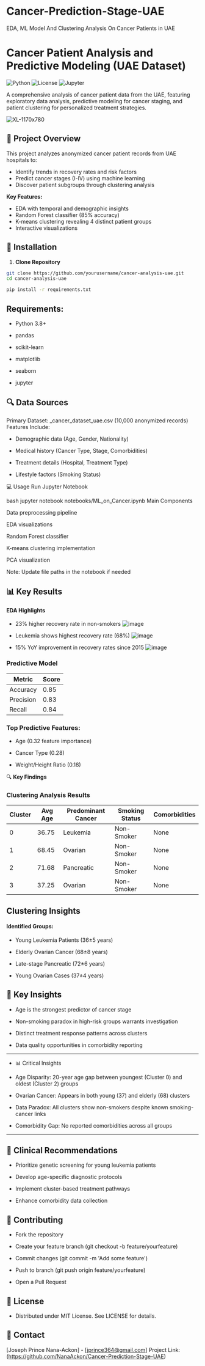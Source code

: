 # Cancer-Prediction-Stage-UAE
EDA, ML Model And Clustering Analysis On Cancer Patients in UAE


# Cancer Patient Analysis and Predictive Modeling (UAE Dataset)

![Python](https://img.shields.io/badge/Python-3.8%2B-blue)
![License](https://img.shields.io/badge/License-MIT-green)
![Jupyter](https://img.shields.io/badge/Made%20with-Jupyter-orange)

A comprehensive analysis of cancer patient data from the UAE, featuring exploratory data analysis, predictive modeling for cancer staging, and patient clustering for personalized treatment strategies.

![XL-1170x780](https://github.com/user-attachments/assets/7285f1d4-d7ac-437b-8964-b8c7042f433e)


## 📌 Project Overview

This project analyzes anonymized cancer patient records from UAE hospitals to:
- Identify trends in recovery rates and risk factors
- Predict cancer stages (I-IV) using machine learning
- Discover patient subgroups through clustering analysis

**Key Features:**
- EDA with temporal and demographic insights
- Random Forest classifier (85% accuracy)
- K-means clustering revealing 4 distinct patient groups
- Interactive visualizations

## 🚀 Installation

1. **Clone Repository**
```bash
git clone https://github.com/yourusername/cancer-analysis-uae.git
cd cancer-analysis-uae

pip install -r requirements.txt
```

## Requirements:

- Python 3.8+

- pandas

- scikit-learn

- matplotlib

- seaborn

- jupyter

## 🔍 Data Sources
Primary Dataset:
_cancer_dataset_uae.csv (10,000 anonymized records)
Features Include:

- Demographic data (Age, Gender, Nationality)

- Medical history (Cancer Type, Stage, Comorbidities)

- Treatment details (Hospital, Treatment Type)

- Lifestyle factors (Smoking Status)

💻 Usage
Run Jupyter Notebook

bash
jupyter notebook notebooks/ML_on_Cancer.ipynb
Main Components

Data preprocessing pipeline

EDA visualizations

Random Forest classifier

K-means clustering implementation

PCA visualization

Note: Update file paths in the notebook if needed

## 📊 Key Results
#### EDA Highlights
- 23% higher recovery rate in non-smokers
![image](https://github.com/user-attachments/assets/1d485842-8a7b-42e3-9aed-74ecea8bf8ab)

- Leukemia shows highest recovery rate (68%)
![image](https://github.com/user-attachments/assets/75c73d49-abd1-4b77-8195-57ffe4fffb69)

- 15% YoY improvement in recovery rates since 2015
![image](https://github.com/user-attachments/assets/06e2adba-0562-49f7-98a1-0c2fa0332b58)


### Predictive Model

| Metric    | Score |
|-----------|-------|
| Accuracy  | 0.85  |
| Precision | 0.83  |
| Recall    | 0.84  |


### Top Predictive Features:

- Age (0.32 feature importance)

- Cancer Type (0.28)

- Weight/Height Ratio (0.18)


🔍 **Key Findings**  
### Clustering Analysis Results

| Cluster | Avg Age | Predominant Cancer | Smoking Status | Comorbidities |
|---------|---------|--------------------|----------------|----------------|
| 0       | 36.75   | Leukemia           | Non-Smoker     | None           |
| 1       | 68.45   | Ovarian            | Non-Smoker     | None           |
| 2       | 71.68   | Pancreatic         | Non-Smoker     | None           |
| 3       | 37.25   | Ovarian            | Non-Smoker     | None           |


## Clustering Insights
#### Identified Groups:

- Young Leukemia Patients (36±5 years)

- Elderly Ovarian Cancer (68±8 years)

- Late-stage Pancreatic (72±6 years)

- Young Ovarian Cases (37±4 years)

## 🧠 Key Insights
- Age is the strongest predictor of cancer stage

- Non-smoking paradox in high-risk groups warrants investigation

- Distinct treatment response patterns across clusters

- Data quality opportunities in comorbidity reporting

---

- 📊 Critical Insights
- Age Disparity: 20-year age gap between youngest (Cluster 0) and oldest (Cluster 2) groups

- Ovarian Cancer: Appears in both young (37) and elderly (68) clusters

- Data Paradox: All clusters show non-smokers despite known smoking-cancer links

- Comorbidity Gap: No reported comorbidities across all groups

---

## 🏥 Clinical Recommendations
- Prioritize genetic screening for young leukemia patients

- Develop age-specific diagnostic protocols

- Implement cluster-based treatment pathways

- Enhance comorbidity data collection

## 🤝 Contributing
- Fork the repository

- Create your feature branch (git checkout -b feature/yourfeature)

- Commit changes (git commit -m 'Add some feature')

- Push to branch (git push origin feature/yourfeature)

- Open a Pull Request

## 📄 License
- Distributed under MIT License. See LICENSE for details.

## 📧 Contact
[Joseph Prince Nana-Ackon] - [jprince364@gmail.com]
Project Link: (https://github.com/NanaAckon/Cancer-Prediction-Stage-UAE)
